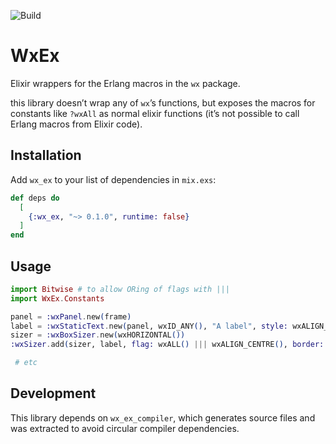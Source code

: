 ![Build](https://img.shields.io/github/actions/workflow/status/kerryb/wx_ex/elixir.yml)

# WxEx

Elixir wrappers for the Erlang macros in the `wx` package.

this library doesn’t wrap any of `wx`’s functions, but exposes the macros for
constants like `?wxAll` as normal elixir functions (it’s not possible to call
Erlang macros from Elixir code).

## Installation

Add `wx_ex` to your list of dependencies in `mix.exs`:

```elixir
def deps do
  [
    {:wx_ex, "~> 0.1.0", runtime: false}
  ]
end
```

## Usage

```elixir
import Bitwise # to allow ORing of flags with |||
import WxEx.Constants

panel = :wxPanel.new(frame)
label = :wxStaticText.new(panel, wxID_ANY(), "A label", style: wxALIGN_RIGHT())
sizer = :wxBoxSizer.new(wxHORIZONTAL())
:wxSizer.add(sizer, label, flag: wxALL() ||| wxALIGN_CENTRE(), border: 5)

 # etc
 ```

## Development

This library depends on `wx_ex_compiler`, which generates source files and was
extracted to avoid circular compiler dependencies.
